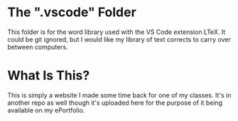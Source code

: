 # The ".vscode" Folder
This folder is for the word library used with the VS Code extension LTeX. It could be git ignored, but I would like my library of text corrects to carry over between computers.

# What Is This?
This is simply a website I made some time back for one of my classes. It's in another repo as well though it's uploaded here for the purpose of it being available on my ePortfolio.